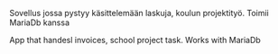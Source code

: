 Sovellus jossa pystyy käsittelemään laskuja, koulun projektityö. Toimii MariaDb kanssa

App that handesl invoices, school project task. Works with MariaDb
